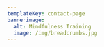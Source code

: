 ```yaml
---
templateKey: contact-page
bannerimage:
  alt: Mindfulness Training
  image: /img/breadcrumbs.jpg
---
```

